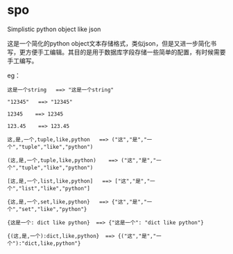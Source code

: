 # spo
Simplistic python object like json

这是一个简化的python object文本存储格式，类似json，但是又进一步简化书写，更方便手工编辑。其目的是用于数据库字段存储一些简单的配置，有时候需要手工编写。

eg：

````
这是一个string   ==> "这是一个string"
````

````
"12345"   ==> "12345"
````

````
12345    ==> 12345
````

````
123.45    ==> 123.45
````

````
这,是,一个,tuple,like,python   ==> ("这","是","一个","tuple","like","python")
````

````
(这,是,一个,tuple,like,python)    ==> ("这","是","一个","tuple","like","python")
````

````
[这,是,一个,list,like,python]   ==> ["这","是","一个","list","like","python"]
````

````
{这,是,一个,set,like,python}   ==> {"这","是","一个","set","like","python"}
````

````
{这是一个: dict like python}  ==> {"这是一个": "dict like python"}
````

````
{(这,是,一个):dict,like,python}  ==> {("这","是","一个"):"dict,like,python"}
````

